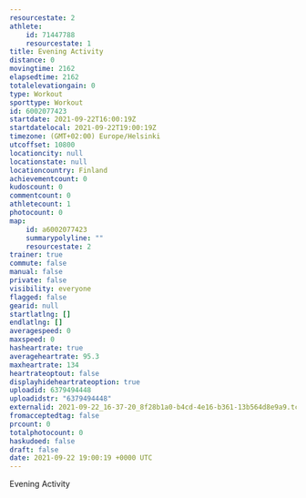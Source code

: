 ```yaml
---
resourcestate: 2
athlete:
    id: 71447788
    resourcestate: 1
title: Evening Activity
distance: 0
movingtime: 2162
elapsedtime: 2162
totalelevationgain: 0
type: Workout
sporttype: Workout
id: 6002077423
startdate: 2021-09-22T16:00:19Z
startdatelocal: 2021-09-22T19:00:19Z
timezone: (GMT+02:00) Europe/Helsinki
utcoffset: 10800
locationcity: null
locationstate: null
locationcountry: Finland
achievementcount: 0
kudoscount: 0
commentcount: 0
athletecount: 1
photocount: 0
map:
    id: a6002077423
    summarypolyline: ""
    resourcestate: 2
trainer: true
commute: false
manual: false
private: false
visibility: everyone
flagged: false
gearid: null
startlatlng: []
endlatlng: []
averagespeed: 0
maxspeed: 0
hasheartrate: true
averageheartrate: 95.3
maxheartrate: 134
heartrateoptout: false
displayhideheartrateoption: true
uploadid: 6379494448
uploadidstr: "6379494448"
externalid: 2021-09-22_16-37-20_8f28b1a0-b4cd-4e16-b361-13b564d8e9a9.tcx
fromacceptedtag: false
prcount: 0
totalphotocount: 0
haskudoed: false
draft: false
date: 2021-09-22 19:00:19 +0000 UTC
---
```

Evening Activity